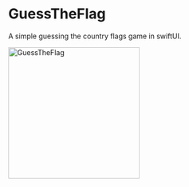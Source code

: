 # GuessTheFlag
A simple guessing the country flags game in swiftUI.

<img width="263" alt="GuessTheFlag" src="https://user-images.githubusercontent.com/19339778/212898427-d9e5491c-fd12-4182-9a40-af57fb0504f6.png">
